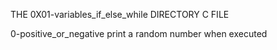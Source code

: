 THE 0X01-variables_if_else_while DIRECTORY C FILE

0-positive_or_negative print a random number when executed

